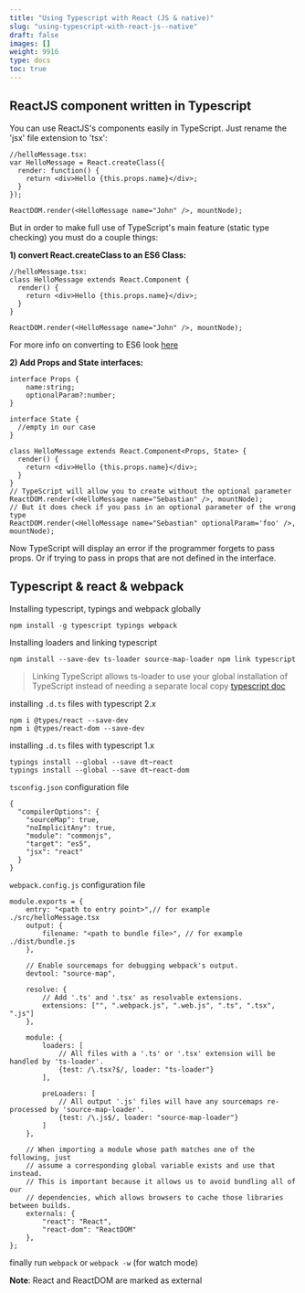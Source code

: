 ```yaml
---
title: "Using Typescript with React (JS & native)"
slug: "using-typescript-with-react-js--native"
draft: false
images: []
weight: 9916
type: docs
toc: true
---
```


## ReactJS component written in Typescript
You can use ReactJS's components easily in TypeScript. Just rename the 'jsx' file extension to 'tsx':

    //helloMessage.tsx:
    var HelloMessage = React.createClass({
      render: function() {
        return <div>Hello {this.props.name}</div>;
      }
    });

    ReactDOM.render(<HelloMessage name="John" />, mountNode);

But in order to make full use of TypeScript's main feature (static type checking) you must do a couple things:

**1) convert React.createClass to an ES6 Class:**


    //helloMessage.tsx:
    class HelloMessage extends React.Component {
      render() {
        return <div>Hello {this.props.name}</div>;
      }
    }

    ReactDOM.render(<HelloMessage name="John" />, mountNode);
For more info on converting to ES6 look [here](http://www.newmediacampaigns.com/blog/refactoring-react-components-to-es6-classes)

**2) Add Props and State interfaces:**


    interface Props {
        name:string;
        optionalParam?:number;
    }
    
    interface State {
      //empty in our case
    }
    
    class HelloMessage extends React.Component<Props, State> {
      render() {
        return <div>Hello {this.props.name}</div>;
      }
    }
    // TypeScript will allow you to create without the optional parameter
    ReactDOM.render(<HelloMessage name="Sebastian" />, mountNode);
    // But it does check if you pass in an optional parameter of the wrong type
    ReactDOM.render(<HelloMessage name="Sebastian" optionalParam='foo' />, mountNode);

Now TypeScript will display an error if the programmer forgets to pass props. Or if trying to pass in props that are not defined in the interface.



## Typescript & react & webpack


Installing typescript, typings and webpack globally

`npm install -g typescript typings webpack`

Installing loaders and linking typescript

`npm install --save-dev ts-loader source-map-loader
npm link typescript`

> Linking TypeScript allows ts-loader to use your global installation of TypeScript instead of needing a separate local copy [typescript doc][1]


  [1]: https://www.typescriptlang.org/docs/handbook/react-&-webpack.html

installing `.d.ts` files with typescript 2.x
```
npm i @types/react --save-dev
npm i @types/react-dom --save-dev
```

installing `.d.ts` files with typescript 1.x
```
typings install --global --save dt~react
typings install --global --save dt~react-dom
```

`tsconfig.json` configuration file
<!-- language: lang-js -->

    {
      "compilerOptions": {
        "sourceMap": true,
        "noImplicitAny": true,
        "module": "commonjs",
        "target": "es5",
        "jsx": "react"
      }
    }
`webpack.config.js` configuration file
<!-- language : javascript -->

    module.exports = {
        entry: "<path to entry point>",// for example ./src/helloMessage.tsx
        output: {
            filename: "<path to bundle file>", // for example ./dist/bundle.js
        },
    
        // Enable sourcemaps for debugging webpack's output.
        devtool: "source-map",
    
        resolve: {
            // Add '.ts' and '.tsx' as resolvable extensions.
            extensions: ["", ".webpack.js", ".web.js", ".ts", ".tsx", ".js"]
        },
    
        module: {
            loaders: [
                // All files with a '.ts' or '.tsx' extension will be handled by 'ts-loader'.
                {test: /\.tsx?$/, loader: "ts-loader"}
            ],
    
            preLoaders: [
                // All output '.js' files will have any sourcemaps re-processed by 'source-map-loader'.
                {test: /\.js$/, loader: "source-map-loader"}
            ]
        },
    
        // When importing a module whose path matches one of the following, just
        // assume a corresponding global variable exists and use that instead.
        // This is important because it allows us to avoid bundling all of our
        // dependencies, which allows browsers to cache those libraries between builds.
        externals: {
            "react": "React",
            "react-dom": "ReactDOM"
        },
    };

finally run `webpack` or `webpack -w` (for watch mode)

**Note**:
React and ReactDOM are marked as external 

